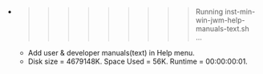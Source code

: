 * >>>>>>>>> Running inst-min-win-jwm-help-manuals-text.sh ...
  * Add user & developer manuals(text) in Help menu.
  * Disk size = 4679148K. Space Used = 56K. Runtime = 00:00:00:01.
